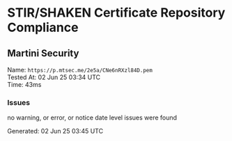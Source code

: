 # STIR/SHAKEN Certificate Repository Compliance

## Martini Security

Name: `https://p.mtsec.me/2e5a/CNe6nRXzl84D.pem`\
Tested At: 02 Jun 25 03:34 UTC\
Time: 43ms

### Issues

no warning, or error, or notice date level issues were found

Generated: 02 Jun 25 03:45 UTC